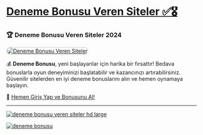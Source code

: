 # [Deneme Bonusu Veren Siteler ✅🎖️](https://t.me/+g-Jap03qaxM0ZjRk)

### 🏆 Deneme Bonusu Veren Siteler 2024

<a href="https://t.me/+g-Jap03qaxM0ZjRk" title="Deneme Bonusu Veren Siteler" rel="nofollow">  
<img src="https://i.hizliresim.com/1d7hvuc.png" alt="Deneme Bonusu Veren Siteler" style="max-width: 100%; border: 2px solid #ddd; border-radius: 10px;">  
</a>

💰 **Deneme Bonusu**, yeni başlayanlar için harika bir fırsattır! Bedava bonuslarla oyun deneyiminizi başlatabilir ve kazancınızı artırabilirsiniz. Güvenilir sitelerden en iyi deneme bonuslarını alın ve hemen oynamaya başlayın.

🔗 [Hemen Giriş Yap ve Bonusunu Al!](https://t.me/+g-Jap03qaxM0ZjRk)

---

<a href="https://t.me/+g-Jap03qaxM0ZjRk"><img src="https://s13.gifyu.com/images/SPHuE.gif" alt="deneme bonusu veren siteler hd large" border="0" /></a>

<a href="https://t.me/+g-Jap03qaxM0ZjRk"><img src="https://s13.gifyu.com/images/SPHuk.gif" alt="deneme bonusu" border="0" /></a>
